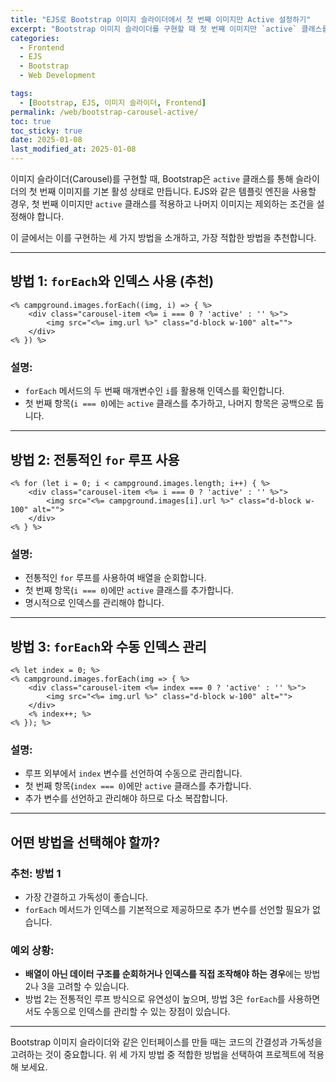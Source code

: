 ```yaml
---
title: "EJS로 Bootstrap 이미지 슬라이더에서 첫 번째 이미지만 Active 설정하기"
excerpt: "Bootstrap 이미지 슬라이더를 구현할 때 첫 번째 이미지만 `active` 클래스를 적용하고 나머지 이미지는 제외하는 방법에 대해 알아봅니다."
categories:
  - Frontend
  - EJS
  - Bootstrap
  - Web Development

tags:
  - [Bootstrap, EJS, 이미지 슬라이더, Frontend]
permalink: /web/bootstrap-carousel-active/
toc: true
toc_sticky: true
date: 2025-01-08
last_modified_at: 2025-01-08
---
```


이미지 슬라이더(Carousel)를 구현할 때, Bootstrap은 `active` 클래스를 통해 슬라이더의 첫 번째 이미지를 기본 활성 상태로 만듭니다. EJS와 같은 템플릿 엔진을 사용할 경우, 첫 번째 이미지만 `active` 클래스를 적용하고 나머지 이미지는 제외하는 조건을 설정해야 합니다.

이 글에서는 이를 구현하는 세 가지 방법을 소개하고, 가장 적합한 방법을 추천합니다.

---

## 방법 1: `forEach`와 인덱스 사용 (추천)

```ejs
<% campground.images.forEach((img, i) => { %>
    <div class="carousel-item <%= i === 0 ? 'active' : '' %>">
        <img src="<%= img.url %>" class="d-block w-100" alt="">
    </div>
<% }) %>
```

### 설명:
- `forEach` 메서드의 두 번째 매개변수인 `i`를 활용해 인덱스를 확인합니다.
- 첫 번째 항목(`i === 0`)에는 `active` 클래스를 추가하고, 나머지 항목은 공백으로 둡니다.

---

## 방법 2: 전통적인 `for` 루프 사용

```ejs
<% for (let i = 0; i < campground.images.length; i++) { %>
    <div class="carousel-item <%= i === 0 ? 'active' : '' %>">
        <img src="<%= campground.images[i].url %>" class="d-block w-100" alt="">
    </div>
<% } %>
```

### 설명:
- 전통적인 `for` 루프를 사용하여 배열을 순회합니다.
- 첫 번째 항목(`i === 0`)에만 `active` 클래스를 추가합니다.
- 명시적으로 인덱스를 관리해야 합니다.

---

## 방법 3: `forEach`와 수동 인덱스 관리

```ejs
<% let index = 0; %>
<% campground.images.forEach(img => { %>
    <div class="carousel-item <%= index === 0 ? 'active' : '' %>">
        <img src="<%= img.url %>" class="d-block w-100" alt="">
    </div>
    <% index++; %>
<% }); %>
```

### 설명:
- 루프 외부에서 `index` 변수를 선언하여 수동으로 관리합니다.
- 첫 번째 항목(`index === 0`)에만 `active` 클래스를 추가합니다.
- 추가 변수를 선언하고 관리해야 하므로 다소 복잡합니다.

---

## 어떤 방법을 선택해야 할까?

### 추천: **방법 1**
- 가장 간결하고 가독성이 좋습니다.
- `forEach` 메서드가 인덱스를 기본적으로 제공하므로 추가 변수를 선언할 필요가 없습니다.

### 예외 상황:
- **배열이 아닌 데이터 구조를 순회하거나 인덱스를 직접 조작해야 하는 경우**에는 방법 2나 3을 고려할 수 있습니다.
- 방법 2는 전통적인 루프 방식으로 유연성이 높으며, 방법 3은 `forEach`를 사용하면서도 수동으로 인덱스를 관리할 수 있는 장점이 있습니다.

---

Bootstrap 이미지 슬라이더와 같은 인터페이스를 만들 때는 코드의 간결성과 가독성을 고려하는 것이 중요합니다. 위 세 가지 방법 중 적합한 방법을 선택하여 프로젝트에 적용해 보세요.

